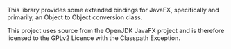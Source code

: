 This library provides some extended bindings for JavaFX, specifically 
and primarily, an Object to Object conversion class.

This project uses source from the OpenJDK JavaFX project and is therefore
licensed to the GPLv2 Licence with the Classpath Exception.
